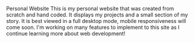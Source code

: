 Personal Website
This is my personal website that was created from scratch and hand coded.
It displays my projects and a small section of my story.
It is best viewed in a full desktop mode, mobile responsiveness will come soon. 
I'm working on many features to implement to this site as I continue learning more about web development!
